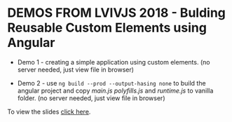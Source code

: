 # DEMOS FROM LVIVJS 2018 - Bulding Reusable Custom Elements using Angular
* Demo 1 - creating a simple application using custom elements. (no server needed, just view file in browser)

* Demo 2 - use `ng build --prod --output-hasing none` to build the angular project and copy *main.js* *polyfills.js* and *runtime.js* to vanilla folder. (no server needed, just view file in browser)

To view the slides [click here](https://www.slideshare.net/IliaIdakiev/building-reusable-custom-elements-with-angular).
